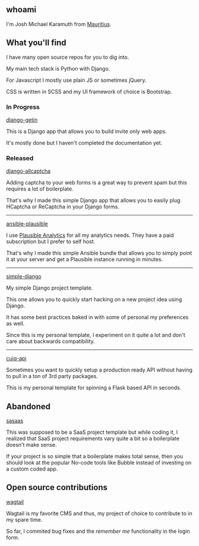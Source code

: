 ## whoami 

I'm Josh Michael Karamuth from [Mauritius](https://en.wikipedia.org/wiki/Mauritius).

## What you'll find

I have many open source repos for you to dig into.

My main tech stack is Python with Django.

For Javascript I mostly use plain JS or sometimes jQuery.

CSS is written in SCSS and my UI framework of choice is Bootstrap.

### In Progress

[django-getin](https://github.com/confuzeus/django-getin)

This is a Django app that allows you to build invite only
web apps.

It's mostly done but I haven't completed the documentation yet.

### Released

[django-allcaptcha](https://github.com/confuzeus/django-allcaptcha)

Adding captcha to your web forms is a great way to prevent spam but
this requires a lot of boilerplate.

That's why I made this simple Django app that allows you to easily
plug HCaptcha or ReCaptcha in your Django forms.

---

[ansible-plausible](https://github.com/confuzeus/ansible-plausible)

I use [Plausible Analytics](https://plausible.io) for all my analytics
needs. They have a paid subscription but I prefer to self host.

That's why I made this simple Ansible bundle that allows you to
simply point it at your server and get a Plausible instance running
in minutes.

---

[simple-django](https://github.com/confuzeus/simple-django)

My simple Django project template.

This one allows you to quickly start hacking on a new
project idea using Django.

It has some best practices baked in with some of personal my
preferences as well.

Since this is my personal template, I experiment on it quite
a lot and don't care about backwards compatibility.

---

[cuiq-api](https://github.com/confuzeus/cuiq-api)

Sometimes you want to quickly setup a production
ready API without having to pull in a ton of 3rd
party packages.

This is my personal template for spinning a Flask based
API in seconds.

## Abandoned

[sasaas](https://github.com/confuzeus/sasaas)

This was supposed to be a SaaS project template but
while coding it, I realized that SaaS project requirements
vary quite a bit so a boilerplate doesn't make sense.

If your project is so simple that a boilerplate makes
total sense, then you should look at the popular No-code
tools like Bubble instead of investing on a custom coded app.

## Open source contributions

[wagtail](https://github.com/wagtail/wagtail)

Wagtail is my favorite CMS and thus, my project of choice
to contribute to in my spare time.

So far, I commited bug fixes and the *remember me* functionality
in the login form.

